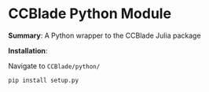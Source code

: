 # CCBlade Python Module





**Summary**: A Python wrapper to the CCBlade Julia package


**Installation**:

Navigate to `CCBlade/python/`

`pip install setup.py`
